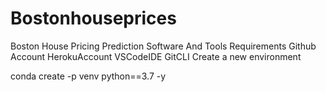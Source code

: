 # Bostonhouseprices
Boston House Pricing Prediction
Software And Tools Requirements
Github Account
HerokuAccount
VSCodeIDE
GitCLI
Create a new environment

conda create -p venv python==3.7 -y
